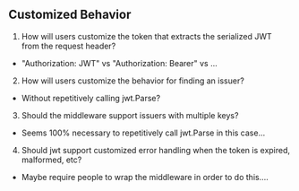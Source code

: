 
Customized Behavior
-------------------

1) How will users customize the token that extracts the serialized JWT from the request header?
  - "Authorization: JWT" vs "Authorization: Bearer" vs ...

2) How will users customize the behavior for finding an issuer?
  - Without repetitively calling jwt.Parse?

3) Should the middleware support issuers with multiple keys?
  - Seems 100% necessary to repetitively call jwt.Parse in this case...

4) Should jwt support customized error handling when the token is expired, malformed, etc?
  - Maybe require people to wrap the middleware in order to do this....

